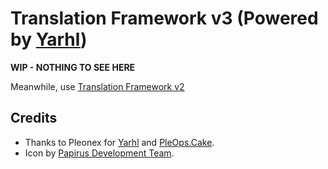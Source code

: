 # Translation Framework v3 (Powered by [Yarhl](https://scenegate.github.io/Yarhl/))

**WIP - NOTHING TO SEE HERE**

Meanwhile, use [Translation Framework v2](https://github.com/Kaplas80/TranslationFramework2)

## Credits

* Thanks to Pleonex for [Yarhl](https://scenegate.github.io/Yarhl/) and [PleOps.Cake](https://www.pleonex.dev/PleOps.Cake/).
* Icon by [Papirus Development Team](https://github.com/PapirusDevelopmentTeam/papirus-icon-theme/).

